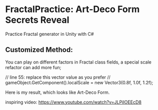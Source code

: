 # FractalPractice: Art-Deco Form Secrets Reveal
Practice Fractal generator in Unity with C#


## Customized Method:
You can play on different factors in Fractal class fields, a special scale refactor can add more fun;

// line 55: replace this vector value as you prefer
// gameObject.GetComponent<Transform>().localScale = new Vector3(0.8f, 1.0f, 1.2f); 

Here is my result, which looks like Art-Deco Form.


inspiring video: https://www.youtube.com/watch?v=JLPiIOEEcD8

